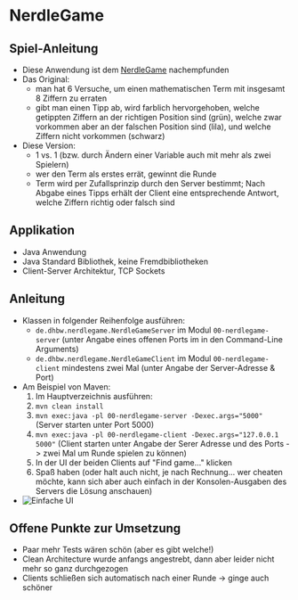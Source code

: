 # NerdleGame
## Spiel-Anleitung
- Diese Anwendung ist dem [NerdleGame](https://nerdlegame.com/) nachempfunden
- Das Original:  
  - man hat 6 Versuche, um einen mathematischen Term mit insgesamt 8 Ziffern zu erraten
  - gibt man einen Tipp ab, wird farblich hervorgehoben, welche getippten Ziffern an der richtigen Position sind (grün), welche zwar vorkommen aber an der falschen Position sind (lila), und welche Ziffern nicht vorkommen (schwarz)
- Diese Version:
  - 1 vs. 1 (bzw. durch Ändern einer Variable auch mit mehr als zwei Spielern)
  - wer den Term als erstes errät, gewinnt die Runde
  - Term wird per Zufallsprinzip durch den Server bestimmt; Nach Abgabe eines Tipps erhält der Client eine entsprechende Antwort, welche Ziffern richtig oder falsch sind

## Applikation    
  - Java Anwendung
  - Java Standard Bibliothek, keine Fremdbibliotheken
  - Client-Server Architektur, TCP Sockets

## Anleitung
- Klassen in folgender Reihenfolge ausführen:
  - ```de.dhbw.nerdlegame.NerdleGameServer``` im Modul ```00-nerdlegame-server``` (unter Angabe eines offenen Ports im in den Command-Line Arguments)
  - ```de.dhbw.nerdlegame.NerdleGameClient``` im Modul ```00-nerdlegame-client``` mindestens zwei Mal (unter Angabe der Server-Adresse & Port)
- Am Beispiel von Maven:
  1. Im Hauptverzeichnis ausführen:
  2. ```mvn clean install```
  3. ```mvn exec:java -pl 00-nerdlegame-server -Dexec.args="5000"``` (Server starten unter Port 5000)
  4. ```mvn exec:java -pl 00-nerdlegame-client -Dexec.args="127.0.0.1 5000"``` (Client starten unter Angabe der Serer Adresse und des Ports -> zwei Mal um Runde spielen zu können)
  5. In der UI der beiden Clients auf "Find game..." klicken
  6. Spaß haben (oder halt auch nicht, je nach Rechnung... wer cheaten möchte, kann sich aber auch einfach in der Konsolen-Ausgaben des Servers die Lösung anschauen)
- ![Einfache UI](https://i.imgur.com/gtakRyS.png)

## Offene Punkte zur Umsetzung
- Paar mehr Tests wären schön (aber es gibt welche!)
- Clean Architecture wurde anfangs angestrebt, dann aber leider nicht mehr so ganz durchgezogen
- Clients schließen sich automatisch nach einer Runde -> ginge auch schöner
